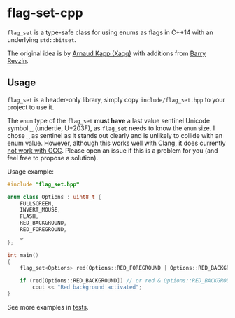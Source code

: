# flag-set-cpp

`flag_set` is a type-safe class for using enums as flags in C++14 with an underlying `std::bitset`.

The original idea is by [Arnaud Kapp (Xaqq)](https://codereview.stackexchange.com/questions/96146/c-flagset-typesafe-usage-of-enumeration-as-bitset-bitmask)
with additions from 
[Barry Revzin](https://codereview.stackexchange.com/users/31292/barry).

## Usage

`flag_set` is a header-only library, simply copy `include/flag_set.hpp` to your
project to use it.

The `enum` type of the `flag_set` **must have** a last value sentinel Unicode
symbol `‿` (undertie, U+203F), as `flag_set` needs to know the `enum` size.
I chose `‿` as sentinel as it stands out clearly and is unlikely to collide with
an enum value. However, although this works well with Clang, it does currently
[not work with GCC](https://gcc.gnu.org/wiki/FAQ#utf8_identifiers). Please open
an issue if this is a problem for you (and feel free to propose a solution).

Usage example:

```c++
#include "flag_set.hpp"

enum class Options : uint8_t {
    FULLSCREEN,
    INVERT_MOUSE,
    FLASH,
    RED_BACKGROUND,
    RED_FOREGROUND,
    ‿
};

int main()
{
    flag_set<Options> red(Options::RED_FOREGROUND | Options::RED_BACKGROUND);

    if (red[Options::RED_BACKGROUND]) // or red & Options::RED_BACKGROUND
        cout << "Red background activated";
}
```

See more examples in [tests](tests/src/flag-set-tests.cpp).
